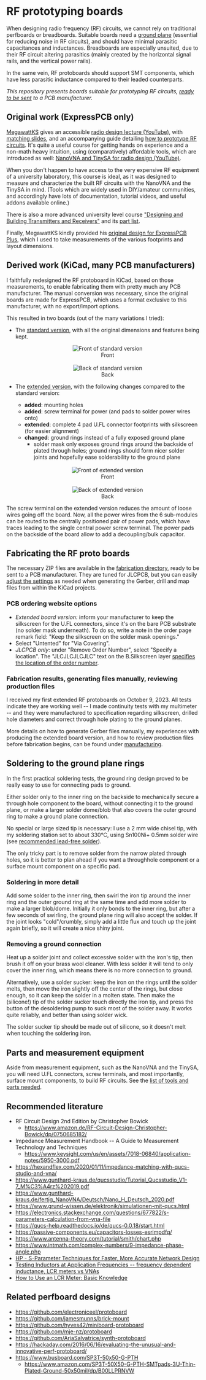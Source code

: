 # RF prototyping boards

When designing radio frequency (RF) circuits, we cannot rely on traditional perfboards or breadboards. Suitable boards need a [ground plane](https://en.wikipedia.org/wiki/Ground_plane#Printed_circuit_boards)  (essential for reducing noise in RF circuits), and should have minimal parasitic capacitances and inductances. Breadboards are especially unsuited, due to their RF circuit altering parasitics (mainly created by the horizontal signal rails, and the vertical power rails).

In the same vein, RF protoboards should support SMT components, which have less parasitic inductance compared to their leaded counterparts.

*This repository presents boards suitable for prototyping RF circuits, [ready to be sent](#fabricating-the-rf-proto-boards) to a PCB manufacturer.*

## Original work (ExpressPCB only)

[MegawattKS](https://www.youtube.com/@MegawattKS) gives an accessible [radio design lecture (YouTube)](https://www.youtube.com/watch?v=r_p7AHsSOdw&list=PL9Ox3wpnB0kqekAyz6blg4YdvoEMoJNJY), with [matching slides](https://ecefiles.org/radio-design-101-slides/), and an accompanying guide detailing [how to prototype RF circuits](https://ecefiles.org/rf-circuit-prototyping/).
It's quite a useful course for getting hands on experience and a non-math heavy intuition, using (comparatively) affordable tools, which are introduced as well: [NanoVNA and TinySA for radio design (YouTube)](https://www.youtube.com/watch?v=B7DFOq9rM_M&list=PL9Ox3wpnB0koBGofotI4xS8R0ct0FeYfv).

When you don't happen to have access to the very expensive RF equipment of a university laboratory, this course is ideal, as it was designed to measure and characterize the built RF circuits with the NanoVNA and the TinySA in mind. (Tools which are widely used in DIY/amateur communities, and accordingly have lots of documentation, tutorial videos, and useful addons available online.)

There is also a more advanced university level course ["Designing and Building Transmitters and Receivers"](https://ecefiles.org/rf-circuits-course-notes/) and its [part list](https://ecefiles.org/wp-content/uploads/2023/01/000b_ECE662_PartsList_F19.pdf).

Finally, MegawattKS kindly provided his [original design for ExpressPCB Plus](/original/RFprotoboard_Rev2_17nov22.rrb), which I used to take measurements of the various footprints and layout dimensions.

## Derived work (KiCad, many PCB manufacturers)

I faithfully redesigned the RF protoboard in KiCad, based on those measurements, to enable fabricating them with pretty much any PCB manufacturer.
The manual conversion was necessary, since the original boards are made for ExpressPCB, which uses a format exclusive to this manufacturer, with no export/import options. 

This resulted in two boards (out of the many variations I tried):

- The [standard version](/RF_ProtoBoard), with all the original dimensions and features being kept.

  <div align="center">
    <img src="images/RF_ProtoBoard_Front.png" alt="Front of standard version" title="Front of standard version"/>
    <div>Front</div>    
  </div>

  <br/>

  <div align="center">
    <img src="images/RF_ProtoBoard_Back.png" alt="Back of standard version" title="Back of standard version"/>
    <div>Back</div>
  </div>

- The [extended version](/RF_ProtoBoard_Extended), with the following changes compared to the standard version:
  - **added**: mounting holes
  - **added**: screw terminal for power (and pads to solder power wires onto)
  - **extended**: complete 4 pad U.FL connector footprints with silkscreen (for easier alignment)
  - **changed**: ground rings instead of a fully exposed ground plane
    - solder mask only exposes ground rings around the backside of plated through holes; ground rings should form nicer solder joints and hopefully ease solderability to the ground plane

  <br/>
  
  <div align="center">
    <img src="images/RF_ProtoBoard_Extended_Front.png" alt="Front of extended version" title="Front of extended version"/>
    <div>Front</div>    
  </div>

  <br/>

  <div align="center">
    <img src="images/RF_ProtoBoard_Extended_Back.png" alt="Back of extended version" title="Back of extended version"/>
    <div>Back</div>
  </div>
  
The screw terminal on the extended version reduces the amount of loose wires going off the board. Now, all the power wires from the 6 sub-modules can be routed to the centrally positioned pair of power pads, which have traces leading to the single central power screw terminal. The power pads on the backside of the board allow to add a decoupling/bulk capacitor.

## Fabricating the RF proto boards

The necessary ZIP files are available in the [fabrication directory](fabrication/), ready to be sent to a PCB manufacturer.
They are tuned for JLCPCB, but you can easily  [adjust the settings](Manufacturing.md#generating-files-manually) as needed when generating the Gerber, drill and map files from within the KiCad projects.

### PCB ordering website options

- *Extended board version:* inform your manufacturer to keep the silkscreen for the U.FL connectors, since it's on the bare PCB substrate (no solder mask underneath). To do so, write a note in the order page remark field: "Keep the silkscreen on the solder mask openings."
- Select "Untented" for "Via Covering".
- *JLCPCB only*: under "Remove Order Number", select "Specify a location". The "JLCJLCJLCJLC" text on the B.Silkscreen layer [specifies the location of the order number](https://jlcpcb.com/help/article/50-How-to-remove-order-number-from-your-PCB).

### Fabrication results, generating files manually, reviewing production files

I received my first extended RF protoboards on October 9, 2023. All tests indicate they are working well -- I made continuity tests with my multimeter -- and they were manufactured to specification regarding silkscreen, drilled hole diameters and correct through hole plating to the ground planes.

More details on how to generate Gerber files manually, my experiences with producing the extended board version, and how to review production files before fabrication begins, can be found under [manufacturing](Manufacturing.md).

## Soldering to the ground plane rings

In the first practical soldering tests, the ground ring design proved to be really easy to use for connecting pads to ground.

Either solder only to the inner ring on the backside to mechanically secure a through hole component to the board, without connecting it to the ground plane, or make a larger solder dome/blob that also covers the outer ground ring to make a ground plane connection.

No special or large sized tip is necessary: I use a 2 mm wide chisel tip, with my soldering station set to about 330°C, using Sn100Ni+ 0.5mm solder wire (see [recommended lead-free solder](NecessaryToolsAndParts.md#recommended-lead-free-solder)).

The only tricky part is to remove solder from the narrow plated through holes, so it is better to plan ahead if you want a throughhole component or a surface mount component on a specific pad.

### Soldering in more detail

Add some solder to the inner ring, then swirl the iron tip around the inner ring and the outer ground ring at the same time and add more solder to make a larger blob/dome. Initially it only bonds to the inner ring, but after a few seconds of swirling, the ground plane ring will also accept the solder. If the joint looks "cold"/crumbly, simply add a little flux and touch up the joint again briefly, so it will create a nice shiny joint.

### Removing a ground connection

Heat up a solder joint and collect excessive solder with the iron's tip, then brush it off on your brass wool cleaner. With less solder it will tend to only cover the inner ring, which means there is no more connection to ground.

Alternatively, use a solder sucker: keep the iron on the rings until the solder melts, then move the iron slightly off the center of the rings, but close enough, so it can keep the solder in a molten state. Then make the (silicone!) tip of the solder sucker touch directly the iron tip, and press the button of the desoldering pump to suck most of the solder away. It works quite reliably, and better than using solder wick.

The solder sucker tip should be made out of silicone, so it doesn't melt when touching the soldering iron.

## Parts and measurement equipment

Aside from measurement equipment, such as the NanoVNA and the TinySA, you will need U.FL connectors, screw terminals, and most importantly, surface mount components, to build RF circuits. See the [list of tools and parts needed](NecessaryToolsAndParts.md).

## Recommended literature

- RF Circuit Design 2nd Edition by Christopher Bowick
  - https://www.amazon.de/RF-Circuit-Design-Christopher-Bowick/dp/0750685182/
- Impedance Measurement Handbook -- A Guide to Measurement Technology and Techniques 
  - https://www.keysight.com/us/en/assets/7018-06840/application-notes/5950-3000.pdf
- https://hexandflex.com/2020/01/11/impedance-matching-with-qucs-studio-and-vna/
- https://www.gunthard-kraus.de/qucsstudio/Tutorial_Qucsstudio_V1-7_M%C3%A4rz%202019.pdf
- https://www.gunthard-kraus.de/fertig_NanoVNA/Deutsch/Nano_H_Deutsch_2020.pdf
- https://www.grund-wissen.de/elektronik/simulationen-mit-qucs.html
- https://electronics.stackexchange.com/questions/677822/s-parameters-calculation-from-vna-file
- https://qucs-help.readthedocs.io/de/qucs-0.0.18/start.html
- https://passive-components.eu/capacitors-losses-esrimpdfq/
- https://www.antenna-theory.com/tutorial/smith/chart.php
- https://www.intmath.com/complex-numbers/9-impedance-phase-angle.php
- [HP - S-Parameter Techniques for Faster, More Accurate Network Design](http://www.sss-mag.com/pdf/an-95-1.pdf)
- [Testing Inductors at Application Frequencies -- frequency dependent inductance, LCR meters vs VNAs](https://www.coilcraft.com/getmedia/917e2972-9585-4c8f-a94d-9a5b02fdffd9/doc119_testappfreq.pdf)
- [How to Use an LCR Meter: Basic Knowledge](https://www.hioki.com/global/learning/usage/lcr-meters_2.html)

## Related perfboard designs

- https://github.com/electroniceel/protoboard
- https://github.com/jamesmunns/brick-mount
- https://github.com/hyves42/miniboard-protoboard
- https://github.com/mje-nz/protoboard
- https://github.com/AriaSalvatrice/synth-protoboard
- https://hackaday.com/2016/06/16/evaluating-the-unusual-and-innovative-perf-protoboard/
- https://www.busboard.com/SP3T-50x50-G-PTH
  - https://www.amazon.com/SP3T-50X50-G-PTH-SMTpads-3U-Thin-Plated-Ground-50x50mil/dp/B00LLPRNVW
